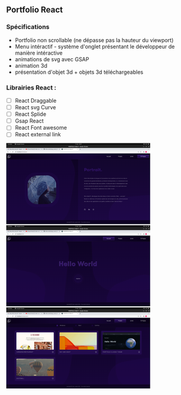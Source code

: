 ## Portfolio React

### Spécifications 

* Portfolio non scrollable (ne dépasse pas la hauteur du viewport)
* Menu intéractif - système d'onglet présentant le développeur de manière intéractive
* animations de svg avec GSAP
* animation 3d
* présentation d'objet 3d + objets 3d téléchargeables

### Librairies React : 

- [ ] React Draggable 
- [ ] React svg Curve
- [ ] React Splide 
- [ ] Gsap React 
- [ ] React Font awesome 
- [ ] React external link

<img src="/public/screenshots/screen-one.png" width="384" height="216" />&emsp;&emsp;<img src="/public/screenshots/screen-two.png" width="384" height="216" />&emsp;&emsp;<img src="/public/screenshots/screen-three.png" width="384" height="216" />
 
